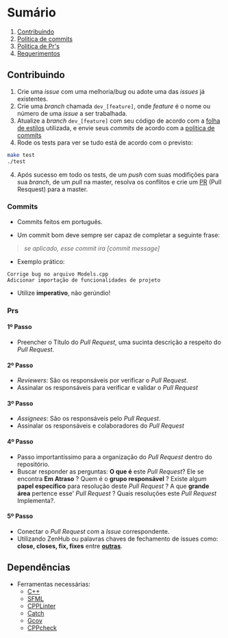 # Sumário

1. [Contribuindo](#Contribuindo)
2. [Politica de commits](#Commits)
3. [Politica de Pr's](#Prs)
4. [Requerimentos](#Dependências)


## Contribuindo

1. Crie uma *issue* com uma melhoria/*bug* ou adote uma das *issues* já existentes.
2. Crie uma *branch* chamada ``dev_[feature]``, onde *feature* é o nome ou número de uma *issue* a ser trabalhada.
3. Atualize a *branch* ``dev_[feature]`` com seu código de acordo com a [folha de estilos](https://google.github.io/styleguide/cppguide.html) utilizada, e envie seus *commits* de acordo com a [politica de commits](#Commits)
4. Rode os tests para ver se tudo está de acordo com o previsto:
  ```bash
  make test
  ./test
  ```
4. Após sucesso em todo os tests, de um *push* com suas modifições para sua *branch*, de um *pull* na master, resolva os conflitos e crie um [PR](#Prs) (Pull Resquest) para a master.

### Commits

* Commits feitos em português.

* Um commit bom deve sempre ser capaz de completar a seguinte frase:

> *se aplicado, esse commit ira [commit message]*

* Exemplo prático:

```git
Corrige bug no arquivo Models.cpp
Adicionar importação de funcionalidades de projeto
```

* Utilize **imperativo**, não gerúndio!

### Prs

#### 1º Passo
- Preencher o Título do _Pull Request_, uma sucinta descrição a respeito do _Pull Request_.

#### 2º Passo
- _Reviewers_: São os responsáveis por verificar o  _Pull Request_.
- Assinalar os responsáveis para verificar e validar o  _Pull Request_

#### 3º Passo
- _Assignees_: São os responsáveis pelo  _Pull Request_.
- Assinalar os responsáveis e colaboradores do _Pull Request_

#### 4º Passo
- Passo importantíssimo para a organização do _Pull Request_ dentro do repositório.
- Buscar responder as perguntas: **O que é** este _Pull Request_? Ele se encontra **Em Atraso** ? Quem é o **grupo responsável** ? Existe algum **papel específico** para resolução deste _Pull Request_ ?  A que **grande área** pertence esse' _Pull Request_ ? Quais resoluções este _Pull Request_ Implementa?.

#### 5º Passo
- Conectar o _Pull Request_ com a _Issue_ correspondente.
- Utilizando ZenHub ou palavras chaves de fechamento de issues como: **close, closes, fix, fixes** entre **[outras](https://help.github.com/articles/closing-issues-using-keywords/)**.

##  Dependências
- Ferramentas necessárias:
  - [C++](http://www.cplusplus.com/)
  - [SFML](https://www.sfml-dev.org/)
  - [CPPLinter](https://github.com/cpplint/cpplint)
  - [Catch](https://github.com/catchorg/Catch2)
  - [Gcov](http://gcc.gnu.org/onlinedocs/gcc/Gcov.html)
  - [CPPcheck](http://cppcheck.sourceforge.net/)
